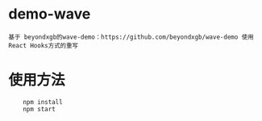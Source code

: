 # demo-wave
    基于 beyondxgb的wave-demo：https://github.com/beyondxgb/wave-demo 使用React Hooks方式的重写
    
# 使用方法
    
        npm install
        npm start
    